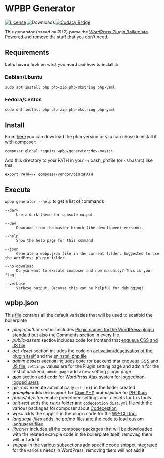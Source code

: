 # WPBP Generator
[![License](https://img.shields.io/badge/License-GPL%20v3-blue.svg)](http://www.gnu.org/licenses/gpl-3.0)
![Downloads](https://img.shields.io/packagist/dt/wpbp/generator.svg) [![Codacy Badge](https://api.codacy.com/project/badge/Grade/7dea19a435514ccd9079f614dacfda46)](https://www.codacy.com/gh/WPBP/generator?utm_source=github.com&amp;utm_medium=referral&amp;utm_content=WPBP/generator&amp;utm_campaign=Badge_Grade)

This generator (based on PHP) parse the [WordPress Plugin Boilerplate Powered](https://github.com/WPBP/WordPress-Plugin-Boilerplate-Powered) and remove the stuff that you don't need.

## Requirements

Let's have a look on what you need and how to install it:

### Debian/Ubuntu

`sudo apt install php php-zip php-mbstring php-yaml`

### Fedora/Centos

`sudo dnf install php php-zip php-mbstring php-yaml`

## Install

From [here](https://github.com/WPBP/generator/releases) you can download the phar version or you can chose to install it with composer:

`composer global require wpbp/generator:dev-master`

Add this directory to your PATH in your ~/.bash_profile (or ~/.bashrc) like this:

`export PATH=~/.composer/vendor/bin:$PATH`

## Execute

`wpbp-generator --help` to get a list of commands

```
--dark
     Use a dark theme for console output.

--dev
     Download from the master branch (the development version).

--help
     Show the help page for this command.

--json
     Generate a wpbp.json file in the current folder. Suggested to use the WordPress plugin folder.

--no-download
     Do you want to execute composer and npm manually? This is your flag!

--verbose
     Verbose output. Because this can be helpful for debugging!
```

## wpbp.json

This [file](https://github.com/WPBP/generator/blob/master/generator/wpbp.json) contains all the default variables that will be used to scaffold the boilerplate.  

* *plugin*/*author* section includes [Plugin names for the WordPress plugin standard](https://developer.wordpress.org/plugins/plugin-basics/header-requirements/) but also the Comments section in every file
* *public-assets* section includes code for frontend that [enqueue CSS and JS file](https://developer.wordpress.org/plugins/javascript/enqueuing/#enqueue-script)
* *act-deact* section includes the code on [activation/deactivation of the plugin itself](https://developer.wordpress.org/plugins/plugin-basics/activation-deactivation-hooks/) and the [uninstall.php file](https://developer.wordpress.org/plugins/plugin-basics/uninstall-methods/#method-2-uninstall-php)
* *admin-assets* section includes code for backend that [enqueue CSS and JS file](https://developer.wordpress.org/plugins/javascript/enqueuing/#enqueue-script), `settings` values are for the Plugin setting page and admin for the rest of backend, `admin-page` add a new setting plugin page
* *ajax* section add code for [WordPress Ajax](https://codex.wordpress.org/AJAX_in_Plugins) system for [logged/non-logged users](https://developer.wordpress.org/plugins/javascript/enqueuing/#ajax-action)
* *git-repo* execute automatically `git init` in the folder created
* *grumphp* adds the support for [GrumPHP](https://github.com/phpro/grumphp) and *phpstan* for [PHPStan](https://github.com/phpstan/phpstan)
* *phpcs/phpstan* enable predefined settings and rulesets for this tools
* *unit-test* adds the `tests` folder and `codeception.dist.yml` file with the various packages for composer about [Codeception](https://codeception.com/)
* *wpcli* adds the support in the plugin code for the [WP-CLI tool](https://wp-cli.org/)
* *language-files* adds the [po/mo files and the code to load custom languages files](https://developer.wordpress.org/plugins/internationalization/how-to-internationalize-your-plugin/)
* *libraries* includes all the composer packages that will be downloaded with the related example code in the boilerplate itself, removing them will not add it
* *snippet* in the various subsections add specific code snippet integrated for the various needs in WordPress, removing them will not add it
